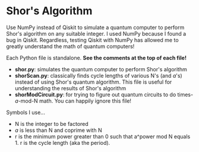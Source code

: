 # Shor's Algorithm
Use NumPy instead of Qiskit to simulate a quantum computer to perform Shor's algorithm on any suitable integer. I used NumPy because I found a bug in Qiskit. Regardless, testing Qiskit with NumPy has allowed me to greatly understand the math of quantum computers!

Each Python file is standalone. **See the comments at the top of each file!**
* **shor.py**: simulates the quantum computer to perform Shor's algorithm
* **shorScan.py**: classically finds cycle lengths of various N's (and *a*'s) instead of using Shor's quantum algorithm. This file is useful for understanding the results of Shor's algorithm
* **shorModCircuit.py**: for trying to figure out quantum circuits to do times-*a*-mod-N math. You can happily ignore this file!

Symbols I use...
* N is the integer to be factored
* *a* is less than N and coprime with N
* r is the minimum power greater than 0 such that a^power mod N equals 1. r is the cycle length (aka the period).
